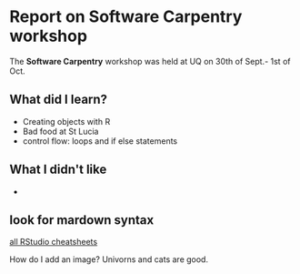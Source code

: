 # Report on Software Carpentry workshop

The **Software Carpentry** workshop was held at UQ on 30th of Sept.- 1st of Oct.

## What did I learn?
* Creating objects with R
* Bad food at St Lucia
* control flow: loops and if else statements

## What I didn't like
*

## look for mardown syntax

[all RStudio cheatsheets](http://www.rstudio.com/resources/cheatsheets/)

How do I add an image? Univorns and cats are good.